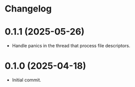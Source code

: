 # Changelog

# 0.1.1 (2025-05-26)

- Handle panics in the thread that process file descriptors.

# 0.1.0 (2025-04-18)

- Initial commit.
